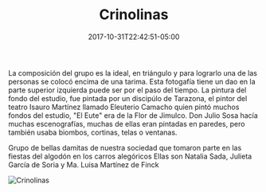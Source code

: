 ﻿---
title: "Crinolinas"
description: "Crinolinas. Sritas que tomaron parte en las fiestas. Feria del algodón 1925"
slug: "i"
image: pic01.jpg
keywords: ""
categories: 
    - ""
    - ""
date: 2017-10-31T22:42:51-05:00
draft: false
---
La composición del grupo es la ideal, en triángulo y para lograrlo una de las personas se colocó encima de una tarima. Esta fotogafía tiene un dao en la parte superior izquierda puede ser por el paso del tiempo.  La pintura del fondo del estudio, fue pintada por un discipúlo de Tarazona, el pintor del teatro Isauro Martínez llamado Eleuterio Camacho quien pintó muchos fondos del estudio, "El Eute" era de la Flor de Jimulco. Don Julio Sosa hacía muchas escenografías, muchas de ellas eran pintadas en paredes, pero también usaba biombos, cortinas, telas o ventanas.  

Grupo de bellas damitas de nuestra sociedad que tomaron parte en las fiestas del algodón en los carros alegóricos
Ellas son Natalia Sada, Julieta García de Soria y Ma. Luisa Martínez de Finck


![Crinolinas](https://claudiaguerreros.github.io/juliososa/img/pic01.jpg)
